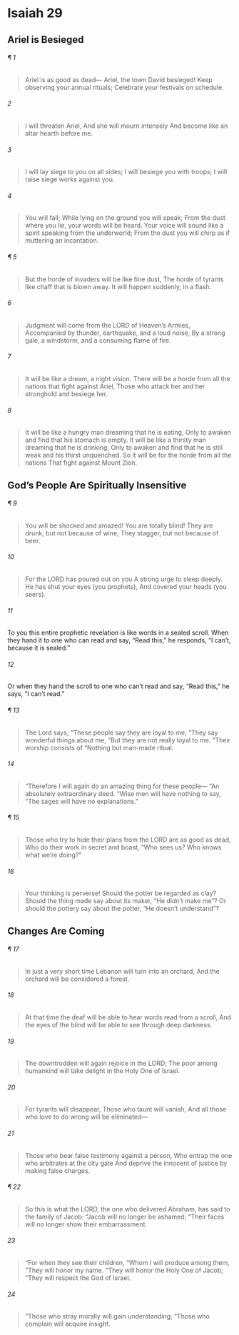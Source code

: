 # Isaiah 29
## Ariel is Besieged
###### ¶ 1
> Ariel is as good as dead—
> Ariel, the town David besieged!
> Keep observing your annual rituals;
> Celebrate your festivals on schedule.
###### 2
> I will threaten Ariel,
> And she will mourn intensely
> And become like an altar hearth before me.
###### 3
> I will lay siege to you on all sides;
> I will besiege you with troops;
> I will raise siege works against you.
###### 4
> You will fall;
> While lying on the ground you will speak;
> From the dust where you lie, your words will be heard.
> Your voice will sound like a spirit speaking from the underworld;
> From the dust you will chirp as if muttering an incantation.
###### ¶ 5
> But the horde of invaders will be like fine dust,
> The horde of tyrants like chaff that is blown away.
> It will happen suddenly, in a flash.
###### 6
> Judgment will come from the LORD of Heaven’s Armies,
> Accompanied by thunder, earthquake, and a loud noise,
> By a strong gale, a windstorm, and a consuming flame of fire.
###### 7
> It will be like a dream, a night vision.
> There will be a horde from all the nations that fight against Ariel,
> Those who attack her and her stronghold and besiege her.
###### 8
> It will be like a hungry man dreaming that he is eating,
> Only to awaken and find that his stomach is empty.
> It will be like a thirsty man dreaming that he is drinking,
> Only to awaken and find that he is still weak and his thirst unquenched.
> So it will be for the horde from all the nations
> That fight against Mount Zion.
## God’s People Are Spiritually Insensitive
###### ¶ 9
> You will be shocked and amazed!
> You are totally blind!
> They are drunk, but not because of wine;
> They stagger, but not because of beer.
###### 10
> For the LORD has poured out on you
> A strong urge to sleep deeply.
> He has shut your eyes (you prophets),
> And covered your heads (you seers).
###### 11
To you this entire prophetic revelation is like words in a sealed scroll. When they hand it to one who can read and say, “Read this,” he responds, “I can’t, because it is sealed.”
###### 12
Or when they hand the scroll to one who can’t read and say, “Read this,” he says, “I can’t read.”
###### ¶ 13
> The Lord says,
> “These people say they are loyal to me;
> “They say wonderful things about me,
> “But they are not really loyal to me.
> “Their worship consists of
> “Nothing but man-made ritual.
###### 14
> “Therefore I will again do an amazing thing for these people—
> “An absolutely extraordinary deed.
> “Wise men will have nothing to say,
> “The sages will have no explanations.”
###### ¶ 15
> Those who try to hide their plans from the LORD are as good as dead,
> Who do their work in secret and boast,
> “Who sees us? Who knows what we’re doing?”
###### 16
> Your thinking is perverse!
> Should the potter be regarded as clay?
> Should the thing made say about its maker, “He didn’t make me”?
> Or should the pottery say about the potter, “He doesn’t understand”?
## Changes Are Coming
###### ¶ 17
> In just a very short time
> Lebanon will turn into an orchard,
> And the orchard will be considered a forest.
###### 18
> At that time the deaf will be able to hear words read from a scroll,
> And the eyes of the blind will be able to see through deep darkness.
###### 19
> The downtrodden will again rejoice in the LORD;
> The poor among humankind will take delight in the Holy One of Israel.
###### 20
> For tyrants will disappear,
> Those who taunt will vanish,
> And all those who love to do wrong will be eliminated—
###### 21
> Those who bear false testimony against a person,
> Who entrap the one who arbitrates at the city gate
> And deprive the innocent of justice by making false charges.
###### ¶ 22
> So this is what the LORD, the one who delivered Abraham, has said to the family of Jacob:
> “Jacob will no longer be ashamed;
> “Their faces will no longer show their embarrassment.
###### 23
> “For when they see their children,
> “Whom I will produce among them,
> “They will honor my name.
> “They will honor the Holy One of Jacob;
> “They will respect the God of Israel.
###### 24
> “Those who stray morally will gain understanding;
> “Those who complain will acquire insight.
